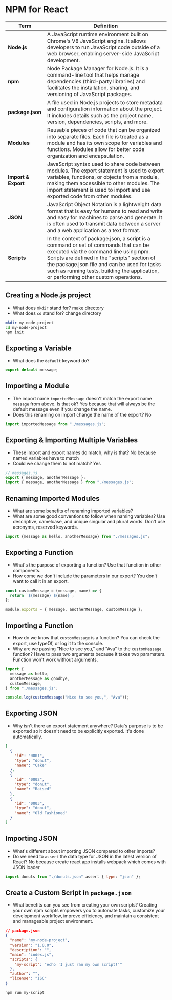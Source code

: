 # NPM for React

| Term | Definition |
| ---- | ---------- |
| __Node.js__ | A JavaScript runtime environment built on Chrome's V8 JavaScript engine. It allows developers to run JavaScript code outside of a web browser, enabling server-side JavaScript development. |
| __npm__ | Node Package Manager for Node.js. It is a command-line tool that helps manage dependencies (third-party libraries) and facilitates the installation, sharing, and versioning of JavaScript packages. |
| __package.json__ | A file used in Node.js projects to store metadata and configuration information about the project. It includes details such as the project name, version, dependencies, scripts, and more. |
| __Modules__ | Reusable pieces of code that can be organized into separate files. Each file is treated as a module and has its own scope for variables and functions. Modules allow for better code organization and encapsulation. |
| __Import & Export__ | JavaScript syntax used to share code between modules. The export statement is used to export variables, functions, or objects from a module, making them accessible to other modules. The import statement is used to import and use exported code from other modules. |
| __JSON__ | JavaScript Object Notation is a lightweight data format that is easy for humans to read and write and easy for machines to parse and generate. It is often used to transmit data between a server and a web application as a text format. |
| __Scripts__ | In the context of package.json, a script is a command or set of commands that can be executed via the command line using npm. Scripts are defined in the "scripts" section of the package.json file and can be used for tasks such as running tests, building the application, or performing other custom operations. |

## Creating a Node.js project

- What does `mkdir` stand for? make directory
- What does `cd` stand for? change directory

```bash
mkdir my-node-project
cd my-node-project
npm init
```

## Exporting a Variable

- What does the `default` keyword do?

```js
export default message;
```

## Importing a Module

- The import name `importedMessage` doesn't match the export name `message` from above. Is that ok? Yes because that will always be the default message even if you change the name.
- Does this renaming on import change the name of the export? No

```js
import importedMessage from "./messages.js";
```

## Exporting & Importing Multiple Variables

- These import and export names do match, why is that? No because named variables have to match
- Could we change them to not match? Yes

```js
// messages.js
export { message, anotherMessage };
import { message, anotherMessage } from "./messages.js";
```

## Renaming Imported Modules

- What are some benefits of renaming imported variables? 
- What are some good conventions to follow when naming variables? Use descriptive, camelcase, and unique singular and plural words. Don't use acronyms, reserved keywords.

```js
import {message as hello, anotherMessage} from "./messages.js";
```

## Exporting a Function

- What's the purpose of exporting a function? Use that function in other components.
- How come we don't include the parameters in our export? You don't want to call it in an export.

```js
const customMessage = (message, name) => {
  return `${message} ${name}`;
};

module.exports = { message, anotherMessage, customMessage };
```

## Importing a Function

- How do we know that `customMessage` is a function? You can check the export, use typeOf, or log it to the console.
- Why are we passing "Nice to see you," and "Ava" to the `customMessage` function? Have to pass two arguments because it takes two paramaters. Function won't work without arguments.

```js
import {
  message as hello,
  anotherMessage as goodbye,
  customMessage,
} from "./messages.js";

console.log(customMessage("Nice to see you,", "Ava"));
```

## Exporting JSON

- Why isn't there an export statement anywhere? Data's purpose is to be exported so it doesn't need to be explicitly exported. It's done automatically.

```json
[
  {
    "id": "0001",
    "type": "donut",
    "name": "Cake"
  },
  {
    "id": "0002",
    "type": "donut",
    "name": "Raised"
  },
  {
    "id": "0003",
    "type": "donut",
    "name": "Old Fashioned"
  }
]
```

## Importing JSON

- What's different about importing JSON compared to other imports? 
- Do we need to `assert` the data type for JSON in the latest version of React? No because create react app installs webpack which comes with JSON loader

```js
import donuts from "./donuts.json" assert { type: "json" };
```

## Create a Custom Script in `package.json`

- What benefits can you see from creating your own scripts? Creating your own npm scripts empowers you to automate tasks, customize your development workflow, improve efficiency, and maintain a consistent and manageable project environment.

```json
// package.json
{
  "name": "my-node-project",
  "version": "1.0.0",
  "description": "",
  "main": "index.js",
  "scripts": {
    "my-script": "echo 'I just ran my own script!'"
  },
  "author": "",
  "license": "ISC"
}
```

```bash
npm run my-script
```
